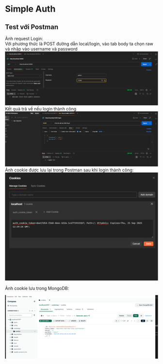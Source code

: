 # Simple Auth

## Test với Postman

Ảnh request Login:  
Với phương thức là POST đường dẫn local/login, vào tab body ta chọn raw và nhập vào username và password
![Login với Postman](./public/img/login1.png)
Kết quả trả về nếu login thành công
![Login với Postman](./public/img/login2.png)
Ảnh cookie được lưu lại trong Postman sau khi login thành công:
![cookie với Postman](./public/img/cookie1.png)

Ảnh cookie lưu trong MongoDB:  

![Cookie MongoDB](./public/img/cookie2.png)
